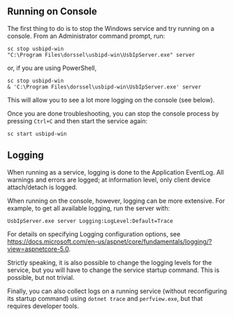 ## Running on Console

The first thing to do is to stop the Windows service and try running on a console.
From an Administrator command prompt, run:
```
sc stop usbipd-win
"C:\Program Files\dorssel\usbipd-win\UsbIpServer.exe" server
```
or, if you are using PowerShell,
```
sc stop usbipd-win
& 'C:\Program Files\dorssel\usbipd-win\UsbIpServer.exe' server
```
This will allow you to see a lot more logging on the console (see below).

Once you are done troubleshooting, you can stop the console process by pressing `Ctrl+C` and then start the service again:
```
sc start usbipd-win
```

## Logging

When running as a service, logging is done to the Application EventLog. All warnings and errors are logged;
at information level, only client device attach/detach is logged.

When running on the console, however, logging can be more extensive. For example, to get all available logging, run the server with:
```
UsbIpServer.exe server Logging:LogLevel:Default=Trace
```

For details on specifying Logging configuration options, see <https://docs.microsoft.com/en-us/aspnet/core/fundamentals/logging/?view=aspnetcore-5.0>.

Strictly speaking, it is also possible to change the logging levels for the service, but you will have to change the service startup command. This is possible, but not trivial.

Finally, you can also collect logs on a running service (without reconfiguring its startup command) using `dotnet trace` and `perfview.exe`, but that requires developer tools.